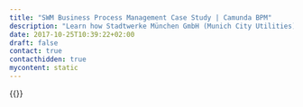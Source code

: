 ```yaml
---
title: "SWM Business Process Management Case Study | Camunda BPM"
description: "Learn how Stadtwerke München GmbH (Munich City Utilities) or SWM took control of their business process automation and improved efficiency in their organization with Camunda. Camunda is the leader for workflow automation based on Java and BPMN 2.0. "
date: 2017-10-25T10:39:22+02:00
draft: false
contact: true
contacthidden: true
mycontent: static
---
```

{{<case-study-single
company="Munich City Utilities"
companydescription="<p>Stadtwerke München GmbH (Munich City Utilities) or SWM is a German communal company, owned by the city of Munich, which offers public services for the city and the region of Munich. The company supplies electricity for more than 95% of Munich's 750.000 households as well as natural gas, drinking water and, through its stake in the M-net Telekommunikations GmbH, telecommunications services. SWM is Europe's largest municipal utility company and ranks among Germany's principal energy providers according to company information. Expanding use of renewable energy has been a central element in the company's strategy since 2008.</p>"
customerquote=""
teaser=""
usecase=""
videolink=""
logo="//images.ctfassets.net/vpidbgnakfvf/2wdT8e1Q2cuaWSwmQ0MCIg/e5ac0d8141c2de45fe2fac369686afb7/swm.svg"
pdf=""
thumbnail="">}}